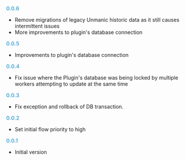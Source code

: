 
**<span style="color:#56adda">0.0.6</span>**
- Remove migrations of legacy Unmanic historic data as it still causes intermittent issues
- More improvements to plugin's database connection

**<span style="color:#56adda">0.0.5</span>**
- Improvements to plugin's database connection

**<span style="color:#56adda">0.0.4</span>**
- Fix issue where the Plugin's database was being locked by multiple workers attempting to update at the same time

**<span style="color:#56adda">0.0.3</span>**
- Fix exception and rollback of DB transaction.

**<span style="color:#56adda">0.0.2</span>**
- Set initial flow priority to high

**<span style="color:#56adda">0.0.1</span>**
- Initial version
